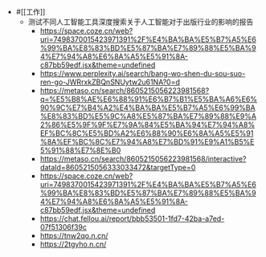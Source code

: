 - #[[工作]]
    - 测试不同人工智能工具深度搜索关于人工智能对于出版行业的影响的报告
        - https://space.coze.cn/web?uri=7498370015423971391%2F%E4%BA%BA%E5%B7%A5%E6%99%BA%E8%83%BD%E5%87%BA%E7%89%88%E5%BA%94%E7%94%A8%E6%8A%A5%E5%91%8A-c87bb59edf.jsx&theme=undefined
        - https://www.perplexity.ai/search/bang-wo-shen-du-sou-suo-ren-go-JWRrxkZBQnSNUytw2u61NA?0=d
        - https://metaso.cn/search/8605215056223981568?q=%E5%B8%AE%E6%88%91%E6%B7%B1%E5%BA%A6%E6%90%9C%E7%B4%A2%E4%BA%BA%E5%B7%A5%E6%99%BA%E8%83%BD%E5%9C%A8%E5%87%BA%E7%89%88%E9%A2%86%E5%9F%9F%E7%9A%84%E5%BA%94%E7%94%A8%EF%BC%8C%E5%BD%A2%E6%88%90%E6%8A%A5%E5%91%8A%EF%BC%8C%E7%94%A8%E7%BD%91%E9%A1%B5%E5%91%88%E7%8E%B0
        - https://metaso.cn/search/8605215056223981568/interactive?dataId=8605215056333033472&targetType=0
        - https://space.coze.cn/web?uri=7498370015423971391%2F%E4%BA%BA%E5%B7%A5%E6%99%BA%E8%83%BD%E5%87%BA%E7%89%88%E5%BA%94%E7%94%A8%E6%8A%A5%E5%91%8A-c87bb59edf.jsx&theme=undefined
        - https://chat.fellou.ai/report/bbb53501-1fd7-42ba-a7ed-07f51306f39c
        - https://tnw2qo.n.cn/
        - https://2tgyho.n.cn/
